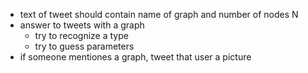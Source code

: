 * text of tweet should contain name of graph and number of nodes N
* answer to tweets with a graph
    * try to recognize a type
    * try to guess parameters
* if someone mentiones a graph, tweet that user a picture

